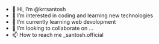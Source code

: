 - 👋 Hi, I’m @krrsantosh
- 👀 I’m interested in coding and learning new technologies
- 🌱 I’m currently learning web devolopment
- 💞️ I’m looking to collaborate on ...
- 📫 How to reach me _santosh.official

<!---
krrsantosh/krrsantosh is a ✨ special ✨ repository because its `README.md` (this file) appears on your GitHub profile.
You can click the Preview link to take a look at your changes.
--->
